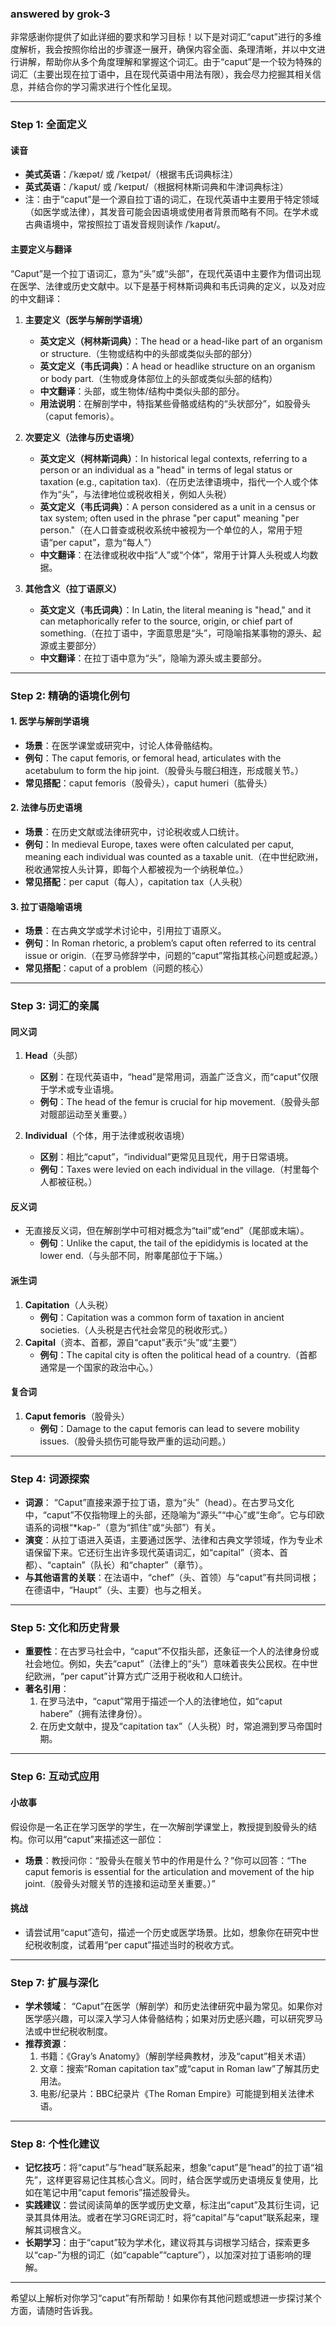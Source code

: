 ### answered by grok-3
非常感谢你提供了如此详细的要求和学习目标！以下是对词汇“caput”进行的多维度解析，我会按照你给出的步骤逐一展开，确保内容全面、条理清晰，并以中文进行讲解，帮助你从多个角度理解和掌握这个词汇。由于“caput”是一个较为特殊的词汇（主要出现在拉丁语中，且在现代英语中用法有限），我会尽力挖掘其相关信息，并结合你的学习需求进行个性化呈现。

---

### Step 1: 全面定义

#### 读音
- **美式英语**：/ˈkæpət/ 或 /ˈkeɪpət/（根据韦氏词典标注）
- **英式英语**：/ˈkapʊt/ 或 /ˈkeɪpʊt/（根据柯林斯词典和牛津词典标注）
- 注：由于“caput”是一个源自拉丁语的词汇，在现代英语中主要用于特定领域（如医学或法律），其发音可能会因语境或使用者背景而略有不同。在学术或古典语境中，常按照拉丁语发音规则读作 /ˈkapʊt/。

#### 主要定义与翻译
“Caput”是一个拉丁语词汇，意为“头”或“头部”，在现代英语中主要作为借词出现在医学、法律或历史文献中。以下是基于柯林斯词典和韦氏词典的定义，以及对应的中文翻译：

1. **主要定义（医学与解剖学语境）**
   - **英文定义（柯林斯词典）**：The head or a head-like part of an organism or structure.（生物或结构中的头部或类似头部的部分）
   - **英文定义（韦氏词典）**：A head or headlike structure on an organism or body part.（生物或身体部位上的头部或类似头部的结构）
   - **中文翻译**：头部，或生物体/结构中类似头部的部分。
   - **用法说明**：在解剖学中，特指某些骨骼或结构的“头状部分”，如股骨头（caput femoris）。

2. **次要定义（法律与历史语境）**
   - **英文定义（柯林斯词典）**：In historical legal contexts, referring to a person or an individual as a "head" in terms of legal status or taxation (e.g., capitation tax).（在历史法律语境中，指代一个人或个体作为“头”，与法律地位或税收相关，例如人头税）
   - **英文定义（韦氏词典）**：A person considered as a unit in a census or tax system; often used in the phrase "per caput" meaning "per person."（在人口普查或税收系统中被视为一个单位的人，常用于短语“per caput”，意为“每人”）
   - **中文翻译**：在法律或税收中指“人”或“个体”，常用于计算人头税或人均数据。

3. **其他含义（拉丁语原义）**
   - **英文定义（韦氏词典）**：In Latin, the literal meaning is "head," and it can metaphorically refer to the source, origin, or chief part of something.（在拉丁语中，字面意思是“头”，可隐喻指某事物的源头、起源或主要部分）
   - **中文翻译**：在拉丁语中意为“头”，隐喻为源头或主要部分。

---

### Step 2: 精确的语境化例句

#### 1. 医学与解剖学语境
- **场景**：在医学课堂或研究中，讨论人体骨骼结构。
- **例句**：The caput femoris, or femoral head, articulates with the acetabulum to form the hip joint.（股骨头与髋臼相连，形成髋关节。）
- **常见搭配**：caput femoris（股骨头），caput humeri（肱骨头）

#### 2. 法律与历史语境
- **场景**：在历史文献或法律研究中，讨论税收或人口统计。
- **例句**：In medieval Europe, taxes were often calculated per caput, meaning each individual was counted as a taxable unit.（在中世纪欧洲，税收通常按人头计算，即每个人都被视为一个纳税单位。）
- **常见搭配**：per caput（每人），capitation tax（人头税）

#### 3. 拉丁语隐喻语境
- **场景**：在古典文学或学术讨论中，引用拉丁语原义。
- **例句**：In Roman rhetoric, a problem’s caput often referred to its central issue or origin.（在罗马修辞学中，问题的“caput”常指其核心问题或起源。）
- **常见搭配**：caput of a problem（问题的核心）

---

### Step 3: 词汇的亲属

#### 同义词
1. **Head**（头部）
   - **区别**：在现代英语中，“head”是常用词，涵盖广泛含义，而“caput”仅限于学术或专业语境。
   - **例句**：The head of the femur is crucial for hip movement.（股骨头部对髋部运动至关重要。）

2. **Individual**（个体，用于法律或税收语境）
   - **区别**：相比“caput”，“individual”更常见且现代，用于日常语境。
   - **例句**：Taxes were levied on each individual in the village.（村里每个人都被征税。）

#### 反义词
- 无直接反义词，但在解剖学中可相对概念为“tail”或“end”（尾部或末端）。
   - **例句**：Unlike the caput, the tail of the epididymis is located at the lower end.（与头部不同，附睾尾部位于下端。）

#### 派生词
1. **Capitation**（人头税）
   - **例句**：Capitation was a common form of taxation in ancient societies.（人头税是古代社会常见的税收形式。）
2. **Capital**（资本、首都，源自“caput”表示“头”或“主要”）
   - **例句**：The capital city is often the political head of a country.（首都通常是一个国家的政治中心。）

#### 复合词
1. **Caput femoris**（股骨头）
   - **例句**：Damage to the caput femoris can lead to severe mobility issues.（股骨头损伤可能导致严重的运动问题。）

---

### Step 4: 词源探索

- **词源**： “Caput”直接来源于拉丁语，意为“头”（head）。在古罗马文化中，“caput”不仅指物理上的头部，还隐喻为“源头”“中心”或“生命”。它与印欧语系的词根“*kap-”（意为“抓住”或“头部”）有关。
- **演变**：从拉丁语进入英语，主要通过医学、法律和古典文学领域，作为专业术语保留下来。它还衍生出许多现代英语词汇，如“capital”（资本、首都）、“captain”（队长）和“chapter”（章节）。
- **与其他语言的关联**：在法语中，“chef”（头、首领）与“caput”有共同词根；在德语中，“Haupt”（头、主要）也与之相关。

---

### Step 5: 文化和历史背景

- **重要性**：在古罗马社会中，“caput”不仅指头部，还象征一个人的法律身份或社会地位。例如，失去“caput”（法律上的“头”）意味着丧失公民权。在中世纪欧洲，“per caput”计算方式广泛用于税收和人口统计。
- **著名引用**：
  1. 在罗马法中，“caput”常用于描述一个人的法律地位，如“caput habere”（拥有法律身份）。
  2. 在历史文献中，提及“capitation tax”（人头税）时，常追溯到罗马帝国时期。

---

### Step 6: 互动式应用

#### 小故事
假设你是一名正在学习医学的学生，在一次解剖学课堂上，教授提到股骨头的结构。你可以用“caput”来描述这一部位：
- **场景**：教授问你：“股骨头在髋关节中的作用是什么？”你可以回答：“The caput femoris is essential for the articulation and movement of the hip joint.（股骨头对髋关节的连接和运动至关重要。）”

#### 挑战
- 请尝试用“caput”造句，描述一个历史或医学场景。比如，想象你在研究中世纪税收制度，试着用“per caput”描述当时的税收方式。

---

### Step 7: 扩展与深化

- **学术领域**： “Caput”在医学（解剖学）和历史法律研究中最为常见。如果你对医学感兴趣，可以深入学习人体骨骼结构；如果对历史感兴趣，可以研究罗马法或中世纪税收制度。
- **推荐资源**：
  1. 书籍：《Gray’s Anatomy》（解剖学经典教材，涉及“caput”相关术语）
  2. 文章：搜索“Roman capitation tax”或“caput in Roman law”了解其历史用法。
  3. 电影/纪录片：BBC纪录片《The Roman Empire》可能提到相关法律术语。

---

### Step 8: 个性化建议

- **记忆技巧**：将“caput”与“head”联系起来，想象“caput”是“head”的拉丁语“祖先”，这样更容易记住其核心含义。同时，结合医学或历史语境反复使用，比如在笔记中用“caput femoris”描述股骨头。
- **实践建议**：尝试阅读简单的医学或历史文章，标注出“caput”及其衍生词，记录其具体用法。或者在学习GRE词汇时，将“capital”与“caput”联系起来，理解其词根含义。
- **长期学习**：由于“caput”较为学术化，建议将其与词根学习结合，探索更多以“cap-”为根的词汇（如“capable”“capture”），以加深对拉丁语影响的理解。

---

希望以上解析对你学习“caput”有所帮助！如果你有其他问题或想进一步探讨某个方面，请随时告诉我。